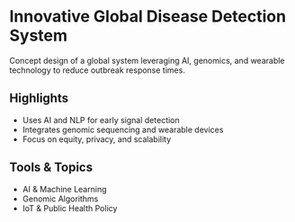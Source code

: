 # Innovative Global Disease Detection System

Concept design of a global system leveraging AI, genomics, and wearable technology to reduce outbreak response times.

## Highlights
- Uses AI and NLP for early signal detection
- Integrates genomic sequencing and wearable devices
- Focus on equity, privacy, and scalability

## Tools & Topics
- AI & Machine Learning
- Genomic Algorithms
- IoT & Public Health Policy
